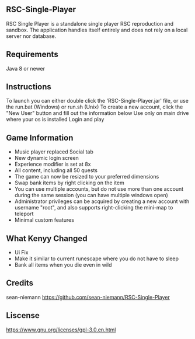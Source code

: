 ## RSC-Single-Player
RSC Single Player is a standalone single player RSC reproduction and sandbox. The application handles itself entirely and does not rely on a local server nor database. 
## Requirements
Java 8 or newer
## Instructions
To launch you can either double click the 'RSC-Single-Player.jar' file, or use the run.bat (Windows) or run.sh (Unix)
To create a new account, click the "New User" button and fill out the information below
Use only on main drive where your os is installed
Login and play
## Game Information
- Music player replaced Social tab
- New dynamic login screen
- Experience modifier is set at 8x
- All content, including all 50 quests
- The game can now be resized to your preferred dimensions
- Swap bank items by right clicking on the item
- You can use multiple accounts, but do not use more than one account during the same session (you can have multiple windows open)
- Administrator privileges can be acquired by creating a new account with username "root", and also supports right-clicking the mini-map to teleport
- Minimal custom features
## What Kenyy Changed
- Ui Fix
- Make it similar to current runescape where you do not have to sleep
- Bank all items when you die even in wild
## Credits
sean-niemann
https://github.com/sean-niemann/RSC-Single-Player
## Liscense
https://www.gnu.org/licenses/gpl-3.0.en.html
